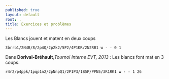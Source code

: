 ```yaml
---
published: true
layout: default
root: .
title: Exercices et problèmes
---
```


Les Blancs jouent et matent en deux coups

`3brrb1/2N4B/8/2p4Q/2p2k2/5P2/4P1KR/2N2RB1 w - - 0 1`

Dans **Dorival-Bréhault**,_Tournoi Interne EVT, 2013_ : Les blancs font mat en 3 coups.

`r4r2/p4ppk/1pqp1n2/2pNnpQ1/2P1P3/1B5P/PPN5/3R1RK1 w - - 1 26`